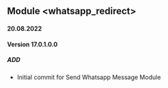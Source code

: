 ## Module <whatsapp_redirect>

#### 20.08.2022
#### Version 17.0.1.0.0
##### ADD
- Initial commit for Send Whatsapp Message Module
